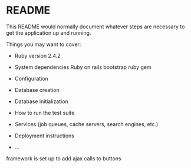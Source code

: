 # README

This README would normally document whatever steps are necessary to get the
application up and running.

Things you may want to cover:

* Ruby version 2.4.2

* System dependencies
	Ruby on rails
	bootstrap ruby gem

* Configuration

* Database creation

* Database initialization

* How to run the test suite

* Services (job queues, cache servers, search engines, etc.)

* Deployment instructions

* ...

framework is set up to add ajax calls to buttons